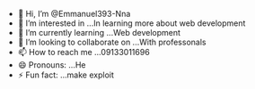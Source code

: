 - 👋 Hi, I’m @Emmanuel393-Nna
- 👀 I’m interested in ...In learning more about web development
- 🌱 I’m currently learning ...Web development
- 💞️ I’m looking to collaborate on ...With professonals
- 📫 How to reach me ...09133011696
- 😄 Pronouns: ...He
- ⚡ Fun fact: ...make exploit

<!---
Emmanuel393-Nna/Emmanuel393-Nna is a ✨ special ✨ repository because its `README.md` (this file) appears on your GitHub profile.
You can click the Preview link to take a look at your changes.
--->
